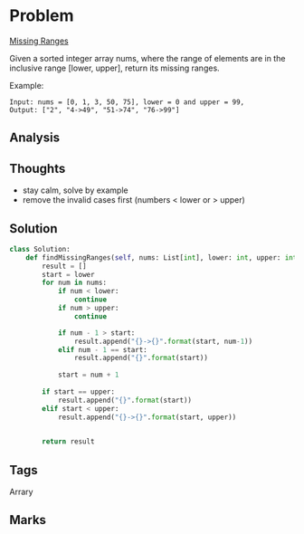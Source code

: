 # Problem
[Missing Ranges](https://leetcode.com/problems/missing-ranges)

Given a sorted integer array nums, where the range of elements are in the inclusive range [lower, upper], return its missing ranges.

Example:
```
Input: nums = [0, 1, 3, 50, 75], lower = 0 and upper = 99,
Output: ["2", "4->49", "51->74", "76->99"]
```

## Analysis

## Thoughts
- stay calm, solve by example 
- remove the invalid cases first (numbers < lower or > upper)

## Solution
```python
class Solution:
    def findMissingRanges(self, nums: List[int], lower: int, upper: int) -> List[str]:
        result = []
        start = lower 
        for num in nums:
            if num < lower:
                continue
            if num > upper:
                continue

            if num - 1 > start:                
                result.append("{}->{}".format(start, num-1))                
            elif num - 1 == start:
                result.append("{}".format(start))
            
            start = num + 1
        
        if start == upper:
            result.append("{}".format(start))
        elif start < upper:
            result.append("{}->{}".format(start, upper))
            

        return result

```
## Tags
Arrary

## Marks


[comment]: <timestamp:2019-08-14>